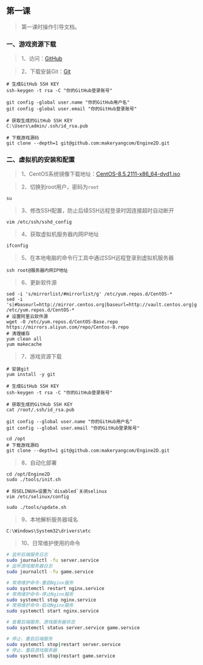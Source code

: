 ## 第一课

> 第一课时操作引导文档。

### 一、游戏资源下载

> 1、访问：[GitHub](https://www.github.com)

> 2、下载安装Git：[Git](https://git-scm.com)

````shell
# 生成GitHub SSH KEY
ssh-keygen -t rsa -C "你的GitHub登录账号"
````

```shell
git config -global user.name "你的GitHub用户名"
git config -global user.email "你的GitHub登录账号"
```

````shell
# 获取生成的GitHub SSH KEY
C:\Users\admin/.ssh/id_rsa.pub
````

```shell
# 下载游戏源码
git clone --depth=1 git@github.com:makeryangcom/Engine2D.git
```

### 二、虚拟机的安装和配置

> 1、CentOS系统镜像下载地址：[CentOS-8.5.2111-x86_64-dvd1.iso](https://mirrors.aliyun.com/centos/8/isos/x86_64/CentOS-8.5.2111-x86_64-dvd1.iso)

> 2、切换到root用户，密码为`root`

```shell
su
```

> 3、修改SSH配置，防止后续SSH远程登录时因连接超时自动断开

```shell
vim /etc/ssh/sshd_config
```

> 4、获取虚拟机服务器内网IP地址

```shell
ifconfig
```

> 5、在本地电脑的命令行工具中通过SSH远程登录到虚拟机服务器

```shell
ssh root@服务器内网IP地址
```

> 6、更新软件源

```shell
sed -i 's/mirrorlist/#mirrorlist/g' /etc/yum.repos.d/CentOS-*
sed -i 's|#baseurl=http://mirror.centos.org|baseurl=http://vault.centos.org|g' /etc/yum.repos.d/CentOS-*
# 设置阿里云软件源
wget -O /etc/yum.repos.d/CentOS-Base.repo https://mirrors.aliyun.com/repo/Centos-8.repo
# 清理缓存
yum clean all
yum makecache
```

> 7、游戏资源下载

````shell
# 安装git
yum install -y git
````

````shell
# 生成GitHub SSH KEY
ssh-keygen -t rsa -C "你的GitHub登录账号"
````

````shell
# 获取生成的GitHub SSH KEY
cat /root/.ssh/id_rsa.pub
````

```shell
git config --global user.name "你的GitHub用户名"
git config --global user.email "你的GitHub登录账号"
```

```shell
cd /opt
# 下载游戏源码
git clone --depth=1 git@github.com:makeryangcom/Engine2D.git
```

> 8、自动化部署

```shell
cd /opt/Engine2D
sudo ./tools/init.sh
```

```shell
# 将SELINUX=设置为`disabled`关闭selinux
vim /etc/selinux/config
```

```shell
sudo ./tools/update.sh
```

> 9、本地解析服务器域名

```shell
C:\Windows\System32\drivers\etc
```

> 10、日常维护使用的命令

``` bash
# 监听后端服务日志
sudo journalctl -fu server.service
# 监听游戏服务器日志
sudo journalctl -fu game.service

# 常用维护命令-重启Nginx服务
sudo systemctl restart nginx.service
# 常用维护命令-停止Nginx服务
sudo systemctl stop nginx.service
# 常用维护命令-启动Nginx服务
sudo systemctl start nginx.service

# 查看后端服务、游戏服务器状态
sudo systemctl status server.service game.service

# 停止、重启后端服务
sudo systemctl stop|restart server.service
# 停止、重启游戏服务器
sudo systemctl stop|restart game.service
```